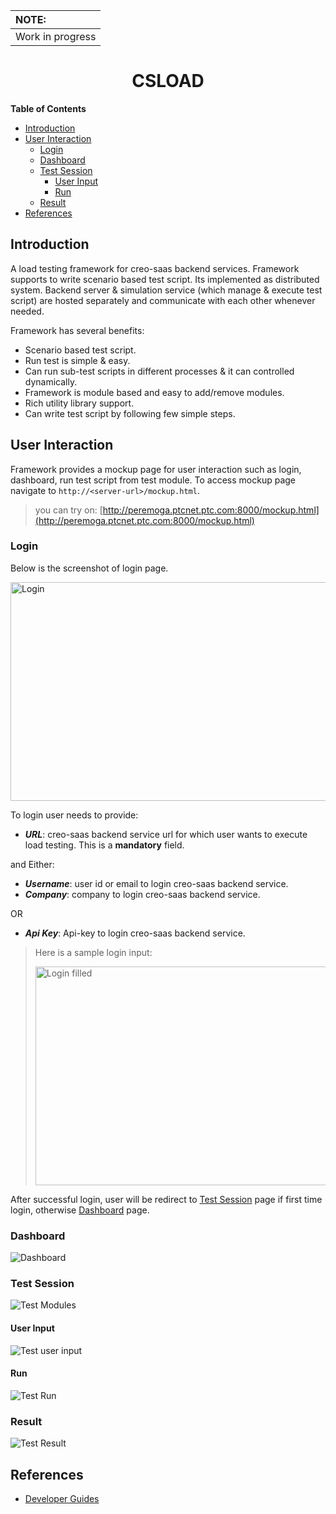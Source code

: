 | NOTE:            |
| :--------------- |
| Work in progress |

<div align="center">
  <h1>CSLOAD</h1>
</div>

**Table of Contents**

-   [Introduction](#introduction)
-   [User Interaction](#user-interaction)
    -   [Login](#login)
    -   [Dashboard](#dashboard)
    -   [Test Session](#test-session)
        -   [User Input](#user-input)
        -   [Run](#run)
    -   [Result](#result)
-   [References](#references)

## <a name='introduction'></a>Introduction

A load testing framework for creo-saas backend services. Framework supports to write scenario based test script. Its implemented as distributed system. Backend server & simulation service (which manage & execute test script) are hosted separately and communicate with each other whenever needed.

Framework has several benefits:

-   Scenario based test script.
-   Run test is simple & easy.
-   Can run sub-test scripts in different processes & it can controlled dynamically.
-   Framework is module based and easy to add/remove modules.
-   Rich utility library support.
-   Can write test script by following few simple steps.

## <a name='user-interaction'></a>User Interaction

Framework provides a mockup page for user interaction such as login, dashboard, run test script from test module.
To access mockup page navigate to `http://<server-url>/mockup.html`.

> you can try on: [http://peremoga.ptcnet.ptc.com:8000/mockup.html](http://peremoga.ptcnet.ptc.com:8000/mockup.html)

### <a name='login'></a>Login

Below is the screenshot of login page.

<img src="./docs/images/mockup-login.png" width="700px" height="350px" alt="Login" title="Login">

To login user needs to provide:

-   **_URL_**: creo-saas backend service url for which user wants to execute load testing. This is a **mandatory** field.

and Either:

-   **_Username_**: user id or email to login creo-saas backend service.
-   **_Company_**: company to login creo-saas backend service.

OR

-   **_Api Key_**: Api-key to login creo-saas backend service.

> Here is a sample login input:
>
> <img src="./docs/images/mockup-login-filled.png" width="700px" height="350px" alt="Login filled" title="Login filled">

After successful login, user will be redirect to [Test Session](#test-session) page if first time login, otherwise [Dashboard](#dashboard) page.

### <a name='dashboard'></a>Dashboard

<img src="./docs/images/mockup-dashboard.png" alt="Dashboard" title="Dashboard">

### <a name='test-session'></a>Test Session

<img src="./docs/images/mockup-test-modules.png" alt="Test Modules" title="Test Modules">

#### <a name='user-input'></a>User Input

<img src="./docs/images/mockup-test-user-input.png" alt="Test user input" title="Test user input">

#### <a name='run'></a>Run

<img src="./docs/images/mockup-test-run.png" alt="Test Run" title="Test Run">

### <a name='result'></a>Result

<img src="./docs/images/mockup-test-result.png" alt="Test Result" title="Test Result">

## <a name='references'></a>References

-   [Developer Guides](./docs/developing.md#developing)
